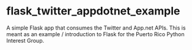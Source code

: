 flask_twitter_appdotnet_example
===============================

A simple Flask app that consumes the Twitter and App.net APIs. This is meant as an example / introduction to Flask for the Puerto Rico Python Interest Group.
